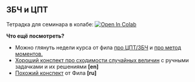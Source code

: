 ## ЗБЧ и ЦПТ

Тетрадка для семинара в колабе: [![Open In Colab](https://colab.research.google.com/assets/colab-badge.svg)](https://colab.research.google.com/github/FUlyankin/andan/blob/main/sem04_CLT&LLN/sem04_convergence.ipynb)


__Что ещё посмотреть?__ 

- Можно глянуть недели курса от фила [про ЦПТ/ЗБЧ](https://www.youtube.com/watch?v=LHNH5C_yG8E&list=PLCf-cQCe1FRyg1ajZ2HJVKknbuTujBOLN) и [про метод моментов.](https://www.youtube.com/watch?v=TqcKXZQAu1A&list=PLCf-cQCe1FRwsRaleljSk-hdVe25DwTkU)
- [Хороший конспект про сходимости случайных величин](https://www.probabilitycourse.com/chapter7/7_2_8_solved_probs.php) с ручными задачками и их решениями **[en]**
- [Похожий конспект](https://github.com/FUlyankin/matstat_lec/blob/main/several_pdfs/lecture06_converg.pdf) от Фила **[ru]**
